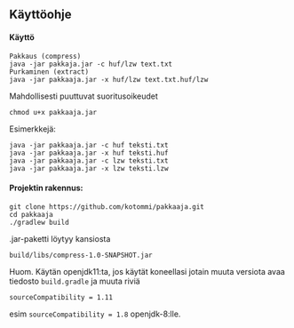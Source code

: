 ## Käyttöohje

#### Käyttö
```
Pakkaus (compress)
java -jar pakkaja.jar -c huf/lzw text.txt
Purkaminen (extract)
java -jar pakkaaja.jar -x huf/lzw text.txt.huf/lzw
```
Mahdollisesti puuttuvat suoritusoikeudet
```
chmod u+x pakkaaja.jar
```
Esimerkkejä: 
```
java -jar pakkaaja.jar -c huf teksti.txt
java -jar pakkaaja.jar -x huf teksti.huf
java -jar pakkaaja.jar -c lzw teksti.txt
java -jar pakkaaja.jar -x lzw teksti.lzw
```

#### Projektin rakennus:
```
git clone https://github.com/kotommi/pakkaaja.git
cd pakkaaja
./gradlew build
```
.jar-paketti löytyy kansiosta
```
build/libs/compress-1.0-SNAPSHOT.jar
```

Huom. Käytän openjdk11:ta, jos käytät koneellasi jotain muuta versiota avaa tiedosto ```build.gradle``` ja muuta riviä 
```
sourceCompatibility = 1.11
```
esim ```sourceCompatibility = 1.8``` openjdk-8:lle.

